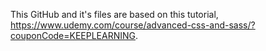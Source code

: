 This GitHub and it's files are based on this tutorial, https://www.udemy.com/course/advanced-css-and-sass/?couponCode=KEEPLEARNING.

